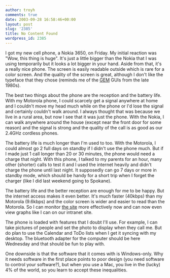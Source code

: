 ```yaml
---
author: troyh
comments: true
date: 2003-09-28 16:58:46+00:00
layout: post
slug: '2385'
title: No Content Found
wordpress_id: 2385
---
```


I got my new cell phone, a Nokia 3650, on Friday. My initial reaction was "Wow, this thing is huge". It's just a little bigger than the Nokia that I was using temporarily but it looks a lot bigger in your hand. Aside from that, it's a really nice phone. The screen is easily readable outside which is rare for a color screen. And the quality of the screen is great, although I don't  like the typeface that they chose (reminds me of the [GEM](http://www.geocities.com/SiliconValley/Vista/6148/gem.html) GUIs from the late 1980s).

The best two things about the phone are the reception and the battery life. With my Motorola phone, I could scarcely get a signal anywhere at home and I couldn't move my head much while on the phone or I'd lose the signal and certainly couldn't walk around. I always thought that was because we live in a rural area, but  now I see that it was just the phone. With the Nokia, I can walk anywhere around the house (except near the front door for some reason) and the signal is strong and the quality of the call is as good as our 2.4GHz cordless phones.

The battery life is much longer than I'm used to too. With the Motorola, I could almost go 2 full days on standby if I didn't use the phone much. But if I made just 1 call longer than 20 or 30 minutes, the phone would need a charge that night. With this phone, I talked to  my parents for an hour, many other (shorter) calls to test it and I used the internet heavily and didn't charge the phone until last night. It supposedly can go 7 days or  more in standby mode, which should be handy for a short trip when I forget the charger (like I did last weekend going to Spokane).

The battery life and the better reception are enough for me to be happy. But the internet access makes it even better. It's much faster (40kbps) than my Motorola (9.6kbps) and the color screen is wider and easier to read than the Motorola. So I can monitor [the site](http://recipezaar.com) more effectively now and can now even view graphs like I can on our intranet site.

The phone is loaded with features that I doubt I'll use. For example, I can take pictures of people and set the photo to display when they call me. But do plan to use the Calendar and ToDo lists when I get it syncing with my desktop. The bluetooth adapter for the computer should be here Wednesday and that should be fun to play with.

One downside is that the software that it comes with is Windows-only. Why it needs software in the first place points to poor design (you need software to control your software?), but when you use a Mac, you live in the (lucky) 4% of the world, so you learn to accept these inequalities.
